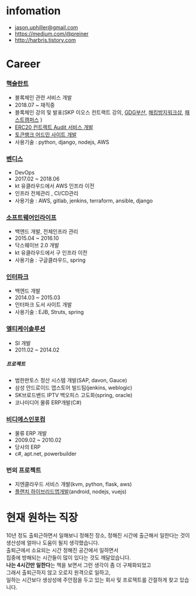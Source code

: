 # infomation
- jason.uphiller@gmail.com
- https://medium.com/@preiner
- http://harbris.tistory.com

# Career	
### [핵슬란트](http://www.hexlant.com)
- 블록체인 관련 서비스 개발
- 2018.07 ~ 재직중
- 블록체인 강의 및 발표(SKP 이오스 컨트랙트 강의, [GDG부산](https://concert.or.kr/suf2018/program/program.php), [해킹방지워크샵](https://concert.or.kr/suf2018/program/program.php), [패스트캠퍼스](https://www.fastcampus.co.kr/dev_camp_eos/?gclid=Cj0KCQiAgMPgBRDDARIsAOh3uyJB4DB7Vak3YvJXJ9IslTflWFCvBpgLvZ2whMzu5duc3TZjWiFuQTkaAipSEALw_wcB)  )
- [ERC20 컨트랙트 Audit 서비스 개발](http://certificate.hexlant.com)
- [토큰뱅크 어드민 사이트 개발](http://tokenbank.com)
-  사용기술 : python, django, nodejs, AWS

### [벤디스](sikdae.com)
- DevOps
- 2017.02 ~ 2018.06
- kt 유클라우드에서 AWS 인프라 이전
- 인프라 전체관리 , CI/CD관리
- 사용기술 :  AWS, gitlab, jenkins, terraform, ansible, django

### [소프트웨어인라이프](http://www.softwareinlife.com/)
- 백엔드 개발, 전체인프라 관리
- 2015.04 ~ 2016.10
- 닥스웨이브 2.0 개발
- kt 유클라우드에서 구 인프라 이전
- 사용기술 :  구글클라우드, spring

### [인터파크](http://www.interpark.com)
- 백엔드 개발
- 2014.03 ~ 2015.03
- 인터파크 도서 사이트 개발
- 사용기술 :  EJB, Struts, spring

### [엘티케이솔루션](http://www.ltksolution.com/)
- SI 개발
- 2011.02 ~ 2014.02
##### 프로젝트
- 범한판토스 정산 시스템 개발(SAP, davon, Gauce)
- 삼성 안드로이드 앱스토어 빌드팀(jenkins, weblogic)
- SK브로드밴드 IPTV 백오피스 고도화(spring, oracle)
- 코나미디어 물류 ERP개발(C#)

### [비디에스인포컴](http://www.bdsic.co.kr/)
- 물류 ERP 개발
- 2009.02 ~ 2010.02
- 당사의 ERP
- c#, apt.net, powerbuilder

### 번외 프로젝트
- 지엔클라우드 서비스 개발(kvm, python, flask, aws)
- [플랜치 하이브리드앱개발](http://planchee.actiongo.co.kr)(android, nodejs, vuejs)


# 현재 원하는 직장
10년 정도 출퇴근하면서 일해보니 정해진 장소, 정해진 시간에 출근해서 일한다는 것이  
생산성에 얼마나 도움이 될지 생각했습니다.  
출퇴근에서 소요되는 시간 정해진 공간에서 일하면서  
집중에 방해되는 시간들이 많이 있다는 것도 깨달았습니다.  
**나는 4시간만 일한다**는 책을 보면서 그런 생각이 좀 더 구체화되었고  
그래서 출퇴근하지 않고 오로지 원격으로 일하고,  
일하는 시간보다 생상성에 주안점을 두고 있는 회사 및 프로젝트를 간절하게 찾고 있습니다.
